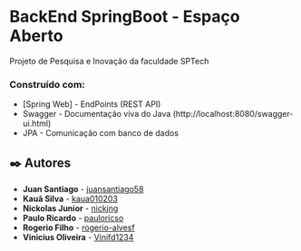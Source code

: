 # BackEnd SpringBoot - Espaço Aberto
Projeto de Pesquisa e Inovação da faculdade SPTech

### Construído com:
- [Spring Web] - EndPoints (REST API)
- Swagger - Documentação viva do Java (http://localhost:8080/swagger-ui.html)
- JPA - Comunicação com banco de dados

### 

## ✒️ Autores



* **Juan Santiago** - [juansantiago58](https://github.com/juansantiago58)
* **Kauã Silva** - [kaua010203](https://github.com/kaua010203)
* **Nickolas Junior** - [nickjng](https://github.com/nickjng)
* **Paulo Ricardo** - [pauloricso](https://github.com/pauloricso)
* **Rogerio Filho** - [rogerio-alvesf](https://github.com/rogerio-alvesf)
* **Vinicius Oliveira** - [Vinifd1234](https://github.com/Vinifd1234)

